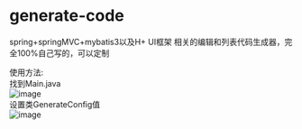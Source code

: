 # generate-code
spring+springMVC+mybatis3以及H+ UI框架 相关的编辑和列表代码生成器，完全100%自己写的，可以定制

使用方法:<br/>
找到Main.java<br/>
![image](https://github.com/quanzhian/generate-code/blob/master/QQ%E6%88%AA%E5%9B%BE20160711130703.png)<br/>
设置类GenerateConfig值<br/>
![image](https://github.com/quanzhian/generate-code/blob/master/QQ%E6%88%AA%E5%9B%BE20160711130742.png)
